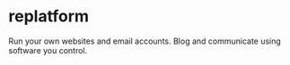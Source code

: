 # replatform

Run your own websites and email accounts. Blog and communicate using
software you control.
